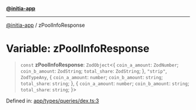 [**@initia-app**](../types.md)

***

[@initia-app](../types.md) / zPoolInfoResponse

# Variable: zPoolInfoResponse

> `const` **zPoolInfoResponse**: `ZodObject`\<\{ `coin_a_amount`: `ZodNumber`; `coin_b_amount`: `ZodString`; `total_share`: `ZodString`; \}, `"strip"`, `ZodTypeAny`, \{ `coin_a_amount`: `number`; `coin_b_amount`: `string`; `total_share`: `string`; \}, \{ `coin_a_amount`: `number`; `coin_b_amount`: `string`; `total_share`: `string`; \}\>

Defined in: [app/types/queries/dex.ts:3](https://github.com/hanwong/app-v2/blob/b6cc29462bca0bededdcec342d091f91e17e428a/app/types/queries/dex.ts#L3)
